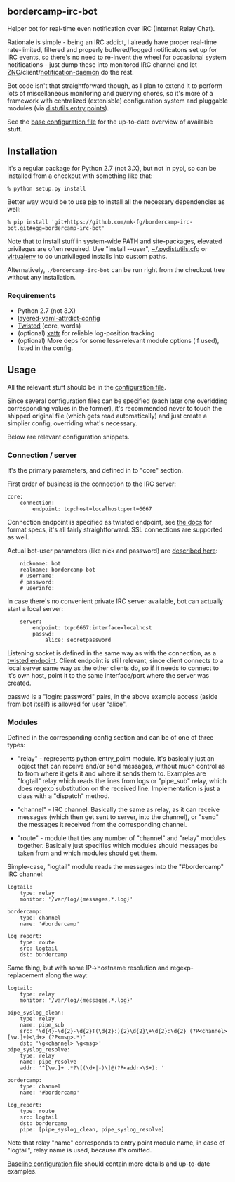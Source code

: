 bordercamp-irc-bot
--------------------

Helper bot for real-time even notification over IRC (Internet Relay Chat).

Rationale is simple - being an IRC addict, I already have proper real-time
rate-limited, filtered and properly buffered/logged notificatons set up for IRC
events, so there's no need to re-invent the wheel for occasional system
notifications - just dump these into monitored IRC channel and let
[ZNC](http://znc.in)/client/[notification-daemon](https://github.com/mk-fg/notification-thing)
do the rest.

Bot code isn't that straightforward though, as I plan to extend it to perform
lots of miscellaneous monitoring and querying chores, so it's more of a
framework with centralized (extenisble) configuration system and pluggable
modules (via [distutils entry
points](http://packages.python.org/distribute/setuptools.html?highlight=entry%20points#dynamic-discovery-of-services-and-plugins)).

See the [base configuration
file](https://github.com/mk-fg/bordercamp-irc-bot/blob/master/bordercamp/core.yaml)
for the up-to-date overview of available stuff.



Installation
--------------------

It's a regular package for Python 2.7 (not 3.X), but not in pypi, so can be
installed from a checkout with something like that:

	% python setup.py install

Better way would be to use [pip](http://pip-installer.org/) to install all the
necessary dependencies as well:

	% pip install 'git+https://github.com/mk-fg/bordercamp-irc-bot.git#egg=bordercamp-irc-bot'

Note that to install stuff in system-wide PATH and site-packages, elevated
privileges are often required.
Use "install --user",
[~/.pydistutils.cfg](http://docs.python.org/install/index.html#distutils-configuration-files)
or [virtualenv](http://pypi.python.org/pypi/virtualenv) to do unprivileged
installs into custom paths.

Alternatively, `./bordercamp-irc-bot` can be run right from the checkout tree
without any installation.

### Requirements

* Python 2.7 (not 3.X)
* [layered-yaml-attrdict-config](https://github.com/mk-fg/layered-yaml-attrdict-config)
* [Twisted](http://twistedmatrix.com/) (core, words)
* (optional) [xattr](https://pypi.python.org/pypi/xattr/) for reliable log-position tracking
* (optional) More deps for some less-relevant module options (if used), listed in the config.



Usage
--------------------

All the relevant stuff should be in the [configuration
file](https://github.com/mk-fg/bordercamp-irc-bot/blob/master/bordercamp-irc-bot/core.yaml).

Since several configuration files can be specified (each later one overidding
corresponding values in the former), it's recommended never to touch the shipped
original file (which gets read automatically) and just create a simplier config,
overriding what's necessary.

Below are relevant configuration snippets.


### Connection / server

It's the primary parameters, and defined in to "core" section.

First order of business is the connection to the IRC server:

	core:
		connection:
			endpoint: tcp:host=localhost:port=6667

Connection endpoint is specified as twisted endpoint, see
[the docs](http://twistedmatrix.com/documents/current/api/twisted.internet.endpoints.html#clientFromString)
for format specs, it's all fairly straightforward.
SSL connections are supported as well.

Actual bot-user parameters (like nick and password) are
[described here](http://twistedmatrix.com/documents/current/api/twisted.words.protocols.irc.IRCClient.html):

		nickname: bot
		realname: bordercamp bot
		# username:
		# password:
		# userinfo:

In case there's no convenient private IRC server available, bot can actually
start a local server:

		server:
			endpoint: tcp:6667:interface=localhost
			passwd:
				alice: secretpassword

Listening socket is defined in the same way as with the connection, as a
[twisted endpoint](http://twistedmatrix.com/documents/current/api/twisted.internet.endpoints.html#serverFromString).
Client endpoint is still relevant, since client connects to a local server same
way as the other clients do, so if it needs to connect to it's own host, point
it to the same interface/port where the server was created.

passwd is a "login: password" pairs, in the above example access (aside from bot
itself) is allowed for user "alice".


### Modules

Defined in the corresponding config section and can be of one of three types:

* "relay" - represents python entry_point module. It's basically just an object
  that can receive and/or send messages, without much control as to from where
  it gets it and where it sends them to. Examples are "logtail" relay which
  reads the lines from logs or "pipe_sub" relay, which does regexp substitution
  on the received line. Implementation is just a class with a "dispatch" method.

* "channel" - IRC channel. Basically the same as relay, as it can receive
  messages (which then get sent to server, into the channel), or "send" the
  messages it received from the corresponding channel.

* "route" - module that ties any number of "channel" and "relay" modules
  together. Basically just specifies which modules should messages be taken from
  and which modules should get them.

Simple-case, "logtail" module reads the messages into the "#bordercamp" IRC
channel:

	logtail:
		type: relay
		monitor: '/var/log/{messages,*.log}'

	bordercamp:
		type: channel
		name: '#bordercamp'

	log_report:
		type: route
		src: logtail
		dst: bordercamp

Same thing, but with some IP->hostname resolution and regexp-replacement along
the way:

	logtail:
		type: relay
		monitor: '/var/log/{messages,*.log}'

	pipe_syslog_clean:
		type: relay
		name: pipe_sub
		src: '\d{4}-\d{2}-\d{2}T(\d{2}:){2}\d{2}\+\d{2}:\d{2} (?P<channel>[\w.]+)<\d+> (?P<msg>.*)'
		dst: '\g<channel> \g<msg>'
	pipe_syslog_resolve:
		type: relay
		name: pipe_resolve
		addr: '^[\w.]+ .*?\[(\d+|-)\]@(?P<addr>\S+): '

	bordercamp:
		type: channel
		name: '#bordercamp'

	log_report:
		type: route
		src: logtail
		dst: bordercamp
		pipe: [pipe_syslog_clean, pipe_syslog_resolve]

Note that relay "name" corresponds to entry point module name, in case of
"logtail", relay name is used, because it's omitted.

[Baseline configuration file](https://github.com/mk-fg/bordercamp-irc-bot/blob/master/bordercamp/core.yaml)
should contain more details and up-to-date examples.
